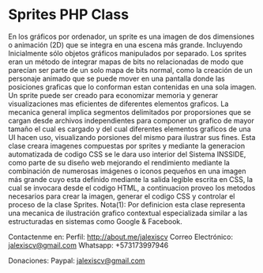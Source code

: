 Sprites PHP Class
============================
En los gráficos por ordenador, un sprite es una imagen de dos dimensiones o animación (2D) que se integra 
en una escena más grande. Incluyendo Inicialmente sólo objetos gráficos manipulados por separado. 
Los sprites eran un método de integrar mapas de bits no relacionadas de modo que parecían 
ser parte de un solo mapa de bits normal, como la creación de un personaje animado que se 
puede mover en una pantalla donde las posiciones graficas que lo conforman estan contenidas en una sola 
imagen. Un sprite puede ser creado para economizar memoria y generar visualizaciones mas eficientes de 
diferentes elementos graficos. La mecanica general implica segmentos delimitados por proporsiones que 
se cargan desde archivos independientes para componer un grafico de mayor tamaño el cual es cargado y 
del cual diferentes elementos  graficos de una UI hacen uso, visualizando porsiones del mismo para ilustrar 
sus fines. Esta clase creara imagenes compuestas por sprites y mediante la generacion automatizada de 
codigo CSS se le dara uso interior del Sistema INSSIDE, como parte de su diseño web mejorando el 
rendimiento mediante la combinación de numerosas imágenes o iconos pequeños en una imagen más grande 
cuyo esta definido mediante la salida legible escrita en CSS, la cual se invocara desde el codigo HTML, a 
continuacion proveo los metodos necesarios para crear la imagen, generar el codigo CSS y controlar el 
proceso de la clase Sprites. Nota(1): Por definicion esta clase representa una mecanica de ilustración
grafico contextual especializada similar a las estructuradas en sistemas como Google & Facebook.


Contactenme en:
Perfil: http://about.me/jalexiscv
Correo Electrónico: jalexiscv@gmail.com
Whatsapp: +573173997946

Donaciones:
Paypal: jalexiscv@gmail.com

